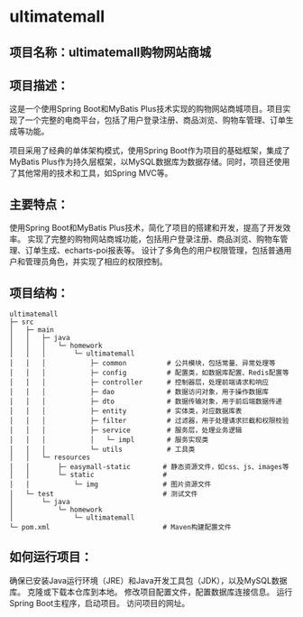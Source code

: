 # ultimatemall
## 项目名称：ultimatemall购物网站商城

## 项目描述：

这是一个使用Spring Boot和MyBatis Plus技术实现的购物网站商城项目。项目实现了一个完整的电商平台，包括了用户登录注册、商品浏览、购物车管理、订单生成等功能。

项目采用了经典的单体架构模式，使用Spring Boot作为项目的基础框架，集成了MyBatis Plus作为持久层框架，以MySQL数据库为数据存储。同时，项目还使用了其他常用的技术和工具，如Spring MVC等。

## 主要特点：

使用Spring Boot和MyBatis Plus技术，简化了项目的搭建和开发，提高了开发效率。
实现了完整的购物网站商城功能，包括用户登录注册、商品浏览、购物车管理、订单生成、echarts-poi报表等。
设计了多角色的用户权限管理，包括普通用户和管理员角色，并实现了相应的权限控制。

## 项目结构：
```text
ultimatemall
├─ src
│   ├─ main
│   │   ├─ java
│   │   │   └─ homework
│   │   │       └─ ultimatemall
│   │   │           ├─ common          # 公共模块，包括常量、异常处理等
│   │   │           ├─ config          # 配置类，如数据库配置、Redis配置等
│   │   │           ├─ controller      # 控制器层，处理前端请求和响应
│   │   │           ├─ dao             # 数据访问对象，用于操作数据库
│   │   │           ├─ dto             # 数据传输对象，用于前后端数据传递
│   │   │           ├─ entity          # 实体类，对应数据库表
│   │   │           ├─ filter          # 过滤器，用于处理请求拦截和权限校验
│   │   │           ├─ service         # 服务层，处理业务逻辑
│   │   │           │   └─ impl        # 服务实现类
│   │   │           └─ utils           # 工具类
│   │   └─ resources
│   │       ├─ easymall-static        # 静态资源文件，如css、js、images等
│   │       └─ static                 # 
│   │           └─ img                # 图片资源文件
│   └─ test                           # 测试文件
│       └─ java
│           └─ homework
│               └─ ultimatemall
└─ pom.xml                            # Maven构建配置文件
```


## 如何运行项目：

确保已安装Java运行环境（JRE）和Java开发工具包（JDK），以及MySQL数据库。
克隆或下载本仓库到本地。
修改项目配置文件，配置数据库连接信息。
运行Spring Boot主程序，启动项目。
访问项目的网址。
